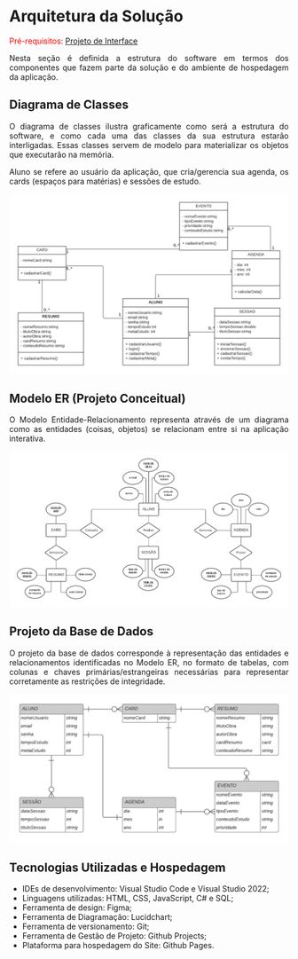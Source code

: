 # Arquitetura da Solução

<span style="color:red">Pré-requisitos: <a href="3-Projeto de Interface.md"> Projeto de Interface</a></span>
<div align="justify">

Nesta seção é definida a estrutura do software em termos dos componentes que fazem parte da solução e do ambiente de hospedagem da aplicação.

</div>

## Diagrama de Classes

<div align="justify">
 
O diagrama de classes ilustra graficamente como será a estrutura do software, e como cada uma das classes da sua estrutura estarão interligadas. Essas classes servem de modelo para materializar os objetos que executarão na memória.

Aluno se refere ao usuário da aplicação, que cria/gerencia sua agenda, os cards (espaços para matérias) e sessões de estudo.

</div>

<div align="center">
<img width="800" src="img/diagrama_Classes.png">
</div>

## Modelo ER (Projeto Conceitual)

<div align="justify">

O Modelo Entidade-Relacionamento representa através de um diagrama como as entidades (coisas, objetos) se relacionam entre si na aplicação interativa.

</div>

<div align="center">
<img width="900" src="img/modelo_EntidadeRelacionamento.png">
</div>

## Projeto da Base de Dados

<div align="justify">

O projeto da base de dados corresponde à representação das entidades e relacionamentos identificadas no Modelo ER, no formato de tabelas, com colunas e chaves primárias/estrangeiras necessárias para representar corretamente as restrições de integridade.

<div align="center">
<img width="800" src="img/projeto_BasedeDados.png">
</div>

</div>

## Tecnologias Utilizadas e Hospedagem

 - IDEs de desenvolvimento: Visual Studio Code e Visual Studio 2022;
 - Linguagens utilizadas: HTML, CSS, JavaScript, C# e SQL;
 - Ferramenta de design: Figma;
 - Ferramenta de Diagramação: Lucidchart;
 - Ferramenta de versionamento: Git;
 - Ferramenta de Gestão de Projeto: Github Projects;
 - Plataforma para hospedagem do Site: Github Pages.

<!--
 - Ferramentas de modelagem do banco de dados: [MySQL Workbench](https://www.mysql.com/products/workbench/);
 - Framework de ORM: [Entity](https://learn.microsoft.com/en-us/ef/);
 - Plataforma para hospedagem do banco de dados: [Microsoft SQL Server (Azure)](https://azure.microsoft.com/pt-br/products/azure-sql/?culture=pt-br&country=br#product-overview);

> **Links Úteis**:
>
> - [Website com GitHub Pages](https://pages.github.com/)
> - [Programação colaborativa com Repl.it](https://repl.it/)
> - [Getting Started with Heroku](https://devcenter.heroku.com/start)
> - [Publicando Seu Site No Heroku](http://pythonclub.com.br/publicando-seu-hello-world-no-heroku.html)
-->

